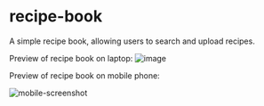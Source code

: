 # recipe-book

A simple recipe book, allowing users to search and upload recipes.

Preview of recipe book on laptop:
![image](https://user-images.githubusercontent.com/8081069/191542494-2422f0c5-e83c-41bb-a7e5-2b705d8a5bb2.png)

Preview of recipe book on mobile phone:

![mobile-screenshot](https://user-images.githubusercontent.com/8081069/191542838-c54c65fd-f7ee-4f49-be03-d8dfe806b715.png)
